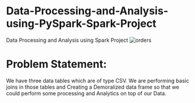 # Data-Processing-and-Analysis-using-PySpark-Spark-Project
Data Processing and Analysis using Spark Project
![orders](https://user-images.githubusercontent.com/108173949/224828055-9f081b65-d376-4961-be06-9d291cb1e5bd.png)
# Problem Statement:
We have three data tables which are of type CSV. We are performing basic joins in those tables and Creating a Demoralized data frame so that we could perform some processing and Analytics on top of our Data.

